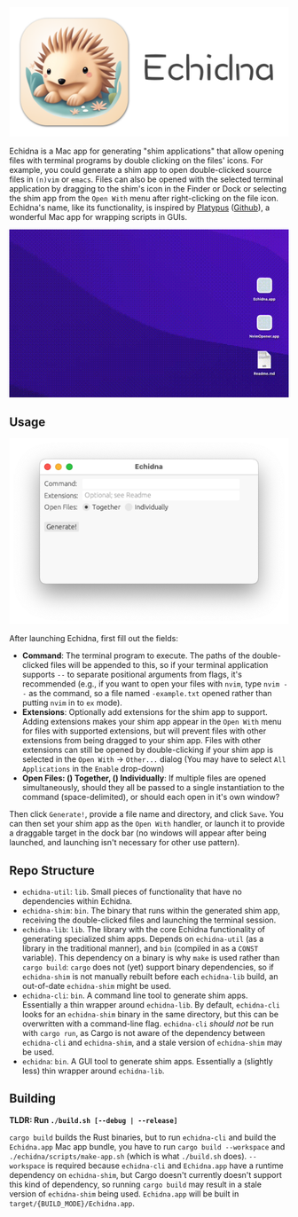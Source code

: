
![Echidna Header](media/header.png)


Echidna is a Mac app for generating "shim applications" that allow opening files with terminal programs by double clicking on the files' icons. For example, you could generate a shim app to open double-clicked source files in `(n)vim` or `emacs`. Files can also be opened with the selected terminal application by dragging to the shim's icon in the Finder or Dock or selecting the shim app from the `Open With` menu after right-clicking on the file icon. Echidna's name, like its functionality, is inspired by [Platypus](https://sveinbjorn.org/platypus) ([Github](https://github.com/sveinbjornt/Platypus)), a wonderful Mac app for wrapping scripts in GUIs.

![Demo Screenshot](media/opening_file.gif)

## Usage

![UI Screenshot](media/screenshot_0.png)

After launching Echidna, first fill out the fields:

- **Command**: The terminal program to execute. The paths of the double-clicked files will be appended to this, so if your terminal application supports `--` to separate positional arguments from flags, it's recommended (e.g., if you want to open your files with `nvim`, type `nvim --` as the command, so a file named `-example.txt` opened rather than putting `nvim` in to `ex` mode).
- **Extensions**: Optionally add extensions for the shim app to support. Adding extensions makes your shim app appear in the `Open With` menu for files with supported extensions, but will prevent files with other extensions from being dragged to your shim app. Files with other extensions can still be opened by double-clicking if your shim app is selected in the `Open With` -> `Other...` dialog (You may have to select `All Applications` in the `Enable` drop-down)
- **Open Files: () Together, () Individually**: If multiple files are opened simultaneously, should they all be passed to a single instantiation to the command (space-delimited), or should each open in it's own window?

Then click `Generate!`, provide a file name and directory, and click `Save`. You can then set your shim app as the `Open With` handler, or launch it to provide a draggable target in the dock bar (no windows will appear after being launched, and launching isn't necessary for other use pattern).


## Repo Structure

- `echidna-util`: `lib`. Small pieces of functionality that have no dependencies within Echidna.
- `echidna-shim`: `bin`. The binary that runs within the generated shim app, receiving the double-clicked files and launching the terminal session.
- `echidna-lib`: `lib`. The library with the core Echidna functionality of generating specialized shim apps. Depends on `echidna-util` (as a library in the traditional manner), and `bin` (compiled in as a `CONST` variable). This dependency on a binary is why `make` is used rather than `cargo build`: `cargo` does not (yet) support binary dependencies, so if `echidna-shim` is not manually rebuilt before each `echidna-lib` build, an out-of-date `echidna-shim` might be used.
- `echidna-cli`: `bin`. A command line tool to generate shim apps. Essentially a thin wrapper around `echidna-lib`. By default, `echidna-cli` looks for an `echidna-shim` binary in the same directory, but this can be overwritten with a command-line flag. `echidna-cli` _should not_ be run with `cargo run`, as Cargo is not aware of the dependency between `echidna-cli` and `echidna-shim`, and a stale version of `echidna-shim` may be used.
- `echidna`: `bin`. A GUI tool to generate shim apps. Essentially a (slightly less) thin wrapper around `echidna-lib`.


## Building

**TLDR: Run `./build.sh [--debug | --release]`**

`cargo build` builds the Rust binaries, but to run `echidna-cli` and build the `Echidna.app` Mac app bundle, you have to run `cargo build --workspace` and `./echidna/scripts/make-app.sh` (which is what `./build.sh` does). `--workspace` is required because `echidna-cli` and `Echidna.app` have a runtime dependency on `echidna-shim`, but Cargo doesn't currently doesn't support this kind of dependency, so running `cargo build` may result in a stale version of `echidna-shim` being used. `Echidna.app` will be built in `target/{BUILD_MODE}/Echidna.app`.
